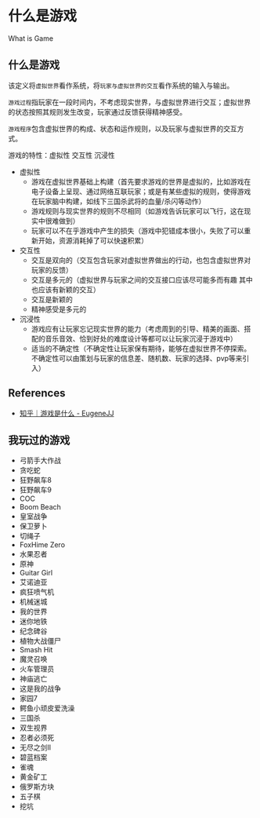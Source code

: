 # 什么是游戏

What is Game

## 什么是游戏

该定义将`虚拟世界`看作系统，将`玩家与虚拟世界的交互`看作系统的输入与输出。

`游戏过程`指玩家在一段时间内，不考虑现实世界，与虚拟世界进行交互；虚拟世界的状态按照其规则发生改变，玩家通过反馈获得精神感受。

`游戏程序`包含虚拟世界的构成、状态和运作规则，以及玩家与虚拟世界的交互方式。

游戏的特性：虚拟性 交互性 沉浸性

- 虚拟性
    - 游戏在虚拟世界基础上构建（首先要求游戏的世界是虚拟的，比如游戏在电子设备上呈现、通过网络互联玩家；或是有某些虚拟的规则，使得游戏在玩家脑中构建，如线下三国杀武将的血量/杀闪等动作）
    - 游戏规则与现实世界的规则不尽相同（如游戏告诉玩家可以飞行，这在现实中很难做到）
    - 玩家可以不在乎游戏中产生的损失（游戏中犯错成本很小，失败了可以重新开始，资源消耗掉了可以快速积累）
- 交互性
    - 交互是双向的（交互包含玩家对虚拟世界做出的行动，也包含虚拟世界对玩家的反馈）
    - 交互是多元的（虚拟世界与玩家之间的交互接口应该尽可能多而有趣 其中也应该有新颖的交互）
    - 交互是新颖的
    - 精神感受是多元的
- 沉浸性
    - 游戏应有让玩家忘记现实世界的能力（考虑周到的引导、精美的画面、搭配的音乐音效、恰到好处的难度设计等都可以让玩家沉浸于游戏中）
    - 适当的不确定性（不确定性让玩家保有期待，能够在虚拟世界不停探索。不确定性可以由策划与玩家的信息差、随机数、玩家的选择、pvp等来引入）

## References

- [知乎｜游戏是什么 - EugeneJJ](https://zhuanlan.zhihu.com/p/266635398)

## 我玩过的游戏

- 弓箭手大作战
- 贪吃蛇
- 狂野飙车8
- 狂野飙车9
- COC
- Boom Beach
- 皇室战争
- 保卫萝卜
- 切绳子
- FoxHime Zero
- 水果忍者
- 原神
- Guitar Girl
- 艾诺迪亚
- 疯狂喷气机
- 机械迷城
- 我的世界
- 迷你地铁
- 纪念碑谷
- 植物大战僵尸
- Smash Hit
- 魔灵召唤
- 火车管理员
- 神庙逃亡
- 这是我的战争
- 家园7
- 鳄鱼小顽皮爱洗澡
- 三国杀
- 双生视界
- 忍者必须死
- 无尽之剑II
- 碧蓝档案
- 雀魂
- 黄金矿工
- 俄罗斯方块
- 五子棋
- 挖坑
